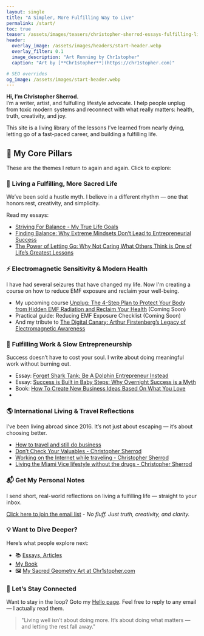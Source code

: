 ```yaml
---
layout: single
title: "A Simpler, More Fulfilling Way to Live"
permalink: /start/
toc: true
teaser: /assets/images/teasers/christopher-sherrod-essays-fulfilling-life-square.webp
header:
  overlay_image: /assets/images/headers/start-header.webp
  overlay_filter: 0.1
  image_description: "Art Running by Chr1stopher"
  caption: "Art by [**Chr1stopher**](https://chr1stopher.com)"

# SEO overrides
og_image: /assets/images/start-header.webp
---
```

**Hi, I’m Christopher Sherrod.**  
I’m a writer, artist, and fulfulling lifestyle advocate. I help people unplug from toxic modern systems and reconnect with what really matters: health, truth, creativity, and joy.

This site is a living library of the lessons I’ve learned from nearly dying, letting go of a fast-paced career, and building a fulfilling life.

## 🧱 My Core Pillars

These are the themes I return to again and again. Click to explore:
### 🌿 **Living a Fulfilling, More Sacred Life**

We’ve been sold a hustle myth. I believe in a different rhythm — one that honors rest, creativity, and simplicity.

Read my essays:
- [Striving For Balance - My True Life Goals](/striving-for-balance/)
- [Finding Balance: Why Extreme Mindsets Don’t Lead to Entrepreneurial Success](/finding-balance/)
- [The Power of Letting Go: Why Not Caring What Others Think is One of Life’s Greatest Lessons](/power-of-letting-go/)

### ⚡️ **Electromagnetic Sensitivity & Modern Health**

I have had several seizures that have changed my life. Now I'm creating a course on how to reduce EMF exposure and reclaim your well-being.

- My upcoming course [Unplug: The 4-Step Plan to Protect Your Body from Hidden EMF Radiation and Reclaim Your Health](/unplug/) (Coming Soon)
- Practical guide: Reducing EMF Exposure Checklist (Coming Soon)
- And my tribute to [The Digital Canary: Arthur Firstenberg’s Legacy of Electromagnetic Awareness](/arthur-firstenberg/)

### 🐬 **Fulfilling Work & Slow Entrepreneurship**

Success doesn’t have to cost your soul. I write about doing meaningful work without burning out.

- Essay: [Forget Shark Tank; Be A Dolphin Entrepreneur Instead](/dolphin-entrepreneur/)  
- Essay: [Success is Built in Baby Steps: Why Overnight Success is a Myth](/baby-steps/)
- Book: [How To Create New Business Ideas Based On What You Love](https://amzn.to/3oZlRrW)
- 
### 🌎 **International Living & Travel Reflections**

I’ve been living abroad since 2016. It’s not just about escaping — it’s about choosing better.

- [How to travel and still do business](/how-to-travel-and-still-do-business/)
- [Don’t Check Your Valuables - Christopher Sherrod](https://christophersherrod.com/dont-check-your-valuables/)
- [Working on the Internet while traveling - Christopher Sherrod](https://christophersherrod.com/working-on-the-internet-while-traveling/)
- [Living the Miami Vice lifestyle without the drugs - Christopher Sherrod](https://christophersherrod.com/living-miami-vice-lifestyle-without-the-drugs/)

### 📬 Get My Personal Notes

I send short, real-world reflections on living a fulfilling life — straight to your inbox.

[Click here to join the email list](/newsletter/) - _No fluff. Just truth, creativity, and clarity._

### 💡 Want to Dive Deeper?

Here’s what people explore next:

- 📚 [Essays, Articles](https://christophersherrod.com/writer/) 
- [My Book](/books/)
- 🖼 [My Sacred Geometry Art at Chr1stopher.com](https://Chr1stopher.com)

### 👋 Let’s Stay Connected
Want to stay in the loop? Goto my [Hello page](/hello/). Feel free to reply to any email — I actually read them.

> "Living well isn’t about doing more. It’s about doing what matters — and letting the rest fall away."